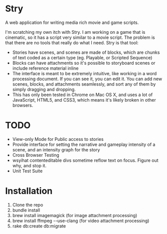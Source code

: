 Stry
====

A web application for writing media rich movie and game scripts.

I'm scratching my own itch with Stry. I am working on a game that is cinematic, so it has a script very similar to a
movie script. The problem is that there are no tools that really do what I need. Stry is that tool:

* Stories have scenes, and scenes are made of blocks, which are chunks of text coded as a certain type (eg. Playable, or
  Scripted Sequence)
* Blocks can have attachments so it's possible to storyboard scenes or include reference material inline
* The interface is meant to be extremely intuitive, like working in a word processing document. If you can see it, you
  can edit it. You can add new scenes, blocks, and attachments seamlessly, and sort any of them by simply dragging and
  dropping.
* This has only been tested in Chrome on Mac OS X, and uses a lot of JavaScript, HTML5, and CSS3, which means it's
  likely broken in other browsers.

TODO
====

* View-only Mode for Public access to stories
* Provide interface for setting the narrative and gameplay intensity of a scene, and an intensity graph for the story
* Cross Browser Testing
* wsyihat contenteditable divs sometime reflow text on focus. Figure out why, and stop it.
* Unit Test Suite

Installation
============

1. Clone the repo
2. bundle install
3. brew install imagemagick (for image attachment processing)
4. brew install ffmpeg --use-clang (for video attachment processing)
5. rake db:create db:migrate
